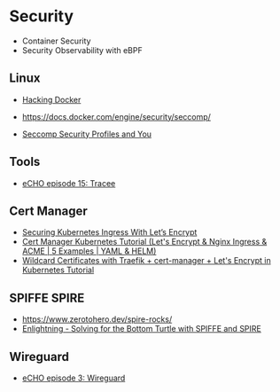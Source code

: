 # Security

* Container Security
* Security Observability with eBPF

## Linux

* [Hacking Docker](https://www.youtube.com/playlist?list=PLBf0hzazHTGNv0-GVWZoveC49pIDHEHbn)

* https://docs.docker.com/engine/security/seccomp/
* [Seccomp Security Profiles and You](https://www.youtube.com/watch?v=OPuu8wsu2Zc&ab_channel=CNCF%5BCloudNativeComputingFoundation%5D)

## Tools

* [eCHO episode 15: Tracee](https://www.youtube.com/watch?v=aOgidMoPz9A&list=PLDg_GiBbAx-mY3VFLPbLHcxo6wUjejAOC&index=114&ab_channel=eBPF%26CiliumCommunity)

## Cert Manager

* [Securing Kubernetes Ingress With Let’s Encrypt](https://www.youtube.com/watch?v=MpovOI5eK58)
* [Cert Manager Kubernetes Tutorial (Let's Encrypt & Nginx Ingress & ACME | 5 Examples | YAML & HELM)](https://www.youtube.com/watch?v=7m4_kZOObzw)
* [Wildcard Certificates with Traefik + cert-manager + Let's Encrypt in Kubernetes Tutorial](https://www.youtube.com/watch?v=G4CmbYL9UPg)

## SPIFFE SPIRE

* https://www.zerotohero.dev/spire-rocks/
* [Enlightning - Solving for the Bottom Turtle with SPIFFE and SPIRE](https://youtu.be/EB6AJTkspTM?list=PLAdzTan_eSPSaKSaWqZiC0A2Cbej_UX6v)

## Wireguard

* [eCHO episode 3: Wireguard]( youtube.com/watch?v=-awkPi3D60E&ab_channel=eBPF%26CiliumCommunity)